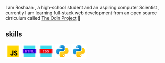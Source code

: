                         
                  


I am Roshaan , a high-school student and  an aspiring computer Scientist , currently I am learning full-stack web development from an open source cirriculum called [The Odin Project](https://www.theodinproject.com/) 
🌿

## skills
<p align = "center">

![Javascript logo](images/icons8-javascript-48.png)
![html logo](images/icons8-html-48.png)
![css logo](images/icons8-css-48.png)
![python logo](images/icons8-python-48.png)
![python logo](images/icons8-python-48.png)
</p>

